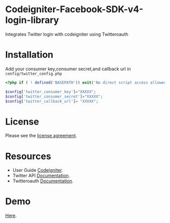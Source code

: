 
# Codeigniter-Facebook-SDK-v4-login-library


Integrates Twitter login with codeigniter using Twitteroauth

# Installation

Add your consumer key,consumer secret,and callback url in `config/twitter_config.php`

```php
<?php if ( ! defined('BASEPATH')) exit('No direct script access allowed');

$config['twitter_consumer_key']="XXXXX";
$config['twitter_consumer_secret']="XXXXX";
$config['twitter_callback_url']= "XXXXX";

```


# License


Please see the [license
agreement](https://github.com/shivraj-chari/codeigniter-twitter-login-library-using-twitteroauth/blob/master/license.txt).

# Resources


-  User Guide [Codeigniter](http://www.codeigniter.com/docs).
-  Twitter API [Documentation](https://dev.twitter.com/web/sign-in).
-  Twitteroauth [Documentation](https://twitteroauth.com/).

# Demo

[Here](http://shivrajchari.com/demo/verify/twitter).